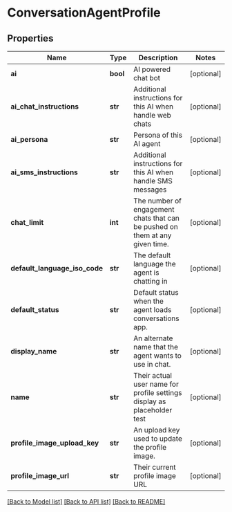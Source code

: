 # ConversationAgentProfile

## Properties
Name | Type | Description | Notes
------------ | ------------- | ------------- | -------------
**ai** | **bool** | AI powered chat bot | [optional] 
**ai_chat_instructions** | **str** | Additional instructions for this AI when handle web chats | [optional] 
**ai_persona** | **str** | Persona of this AI agent | [optional] 
**ai_sms_instructions** | **str** | Additional instructions for this AI when handle SMS messages | [optional] 
**chat_limit** | **int** | The number of engagement chats that can be pushed on them at any given time. | [optional] 
**default_language_iso_code** | **str** | The default language the agent is chatting in | [optional] 
**default_status** | **str** | Default status when the agent loads conversations app. | [optional] 
**display_name** | **str** | An alternate name that the agent wants to use in chat. | [optional] 
**name** | **str** | Their actual user name for profile settings display as placeholder test | [optional] 
**profile_image_upload_key** | **str** | An upload key used to update the profile image. | [optional] 
**profile_image_url** | **str** | Their current profile image URL | [optional] 

[[Back to Model list]](../README.md#documentation-for-models) [[Back to API list]](../README.md#documentation-for-api-endpoints) [[Back to README]](../README.md)



